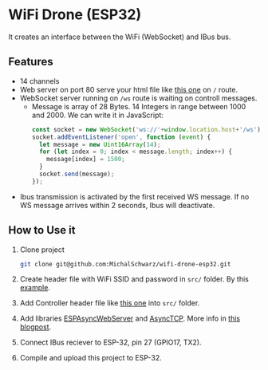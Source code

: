 # WiFi Drone (ESP32)

It creates an interface between the WiFi (WebSocket) and IBus bus.

## Features
* 14 channels
* Web server on port 80 serve your html file like [this one](https://github.com/MichalSchwarz/rc-controller/blob/master/dist/index_html.h) on `/` route.
* WebSocket server running on `/ws` route is waiting on controll messages.
  * Message is array of 28 Bytes. 14 Integers in range between 1000 and 2000. We can write it in JavaScript:
    ```js
    const socket = new WebSocket('ws://'+window.location.host+'/ws');
    socket.addEventListener('open', function (event) {
      let message = new Uint16Array(14);
      for (let index = 0; index < message.length; index++) {
        message[index] = 1500;
      }
      socket.send(message);
    });
    ```
* Ibus transmission is activated by the first received WS message. If no WS message arrives within 2 seconds, Ibus will deactivate.

## How to Use it

1. Clone project
    ```bash
    git clone git@github.com:MichalSchwarz/wifi-drone-esp32.git
    ```
2. Create header file with WiFi SSID and password in `src/` folder. By this [example](https://github.com/MichalSchwarz/wifi-drone-esp32/wiki/ExampleSecretHeader).

3. Add Controller header file like [this one](https://github.com/MichalSchwarz/rc-controller/blob/master/dist/index_html.h) into `src/` folder.

4. Add libraries [ESPAsyncWebServer](https://github.com/me-no-dev/ESPAsyncWebServer) and [AsyncTCP](https://github.com/me-no-dev/AsyncTCP). More info in [this blogpost](https://techtutorialsx.com/2017/12/01/esp32-arduino-asynchronous-http-webserver/).

5. Connect IBus reciever to ESP-32, pin 27 (GPIO17, TX2).

6. Compile and upload this project to ESP-32.